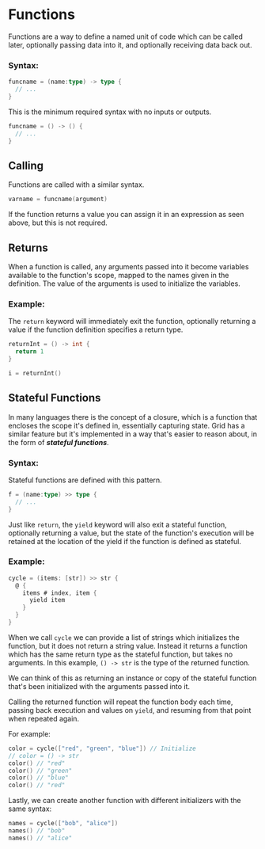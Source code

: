 # Functions

Functions are a way to define a named unit of code which can be called later, optionally passing data into it, and optionally receiving data back out.

### Syntax:

```go
funcname = (name:type) -> type {
  // ...
}
```

This is the minimum required syntax with no inputs or outputs.

```go
funcname = () -> () {
  // ...
}
```

## Calling

Functions are called with a similar syntax.

```go
varname = funcname(argument)
```

If the function returns a value you can assign it in an expression as seen above, but this is not required.

## Returns

When a function is called, any arguments passed into it become variables available to the function's scope, mapped to the names given in the definition. The value of the arguments is used to initialize the variables.


### Example:

The `return` keyword will immediately exit the function, optionally returning a value if the function definition specifies a return type.

```go
returnInt = () -> int {
  return 1
}

i = returnInt()
```

## Stateful Functions

In many languages there is the concept of a closure, which is a function that encloses the scope it's defined in, essentially capturing state. Grid has a similar feature but it's implemented in a way that's easier to reason about, in the form of ***stateful functions***.

### Syntax:

Stateful functions are defined with this pattern.

```go
f = (name:type) >> type {
  // ...
}
```

Just like `return`, the `yield` keyword will also exit a stateful function, optionally returning a value, but the state of the function's execution will be retained at the location of the yield if the function is defined as stateful.

### Example:

```go
cycle = (items: [str]) >> str {
  @ {
    items # index, item {
      yield item
    }
  }
}
```

When we call `cycle` we can provide a list of strings which initializes the function, but it does not return a string value. Instead it returns a function which has the same return type as the stateful function, but takes no arguments. In this example, `() -> str` is the type of the returned function.

We can think of this as returning an instance or copy of the stateful function that's been initialized with the arguments passed into it.

Calling the returned function will repeat the function body each time, passing back execution and values on `yield`, and resuming from that point when repeated again.

For example:

```go
color = cycle(["red", "green", "blue"]) // Initialize
// color = () -> str
color() // "red"
color() // "green"
color() // "blue"
color() // "red"
```

Lastly, we can create another function with different initializers with the same syntax:

```go
names = cycle(["bob", "alice"])
names() // "bob"
names() // "alice"
```
